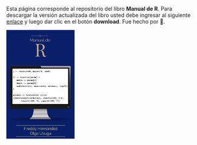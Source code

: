 Esta página corresponde al repositorio del libro __Manual de R__. Para descargar la versión actualizada del libro usted debe ingresar al siguiente [enlace](https://github.com/fhernanb/Manual-de-R/blob/master/_book/Manual_de_R.pdf) y luego dar clic en el botón __download__. Fue hecho por :couple_with_heart:.

<img src="images/portada.png" width="180">




